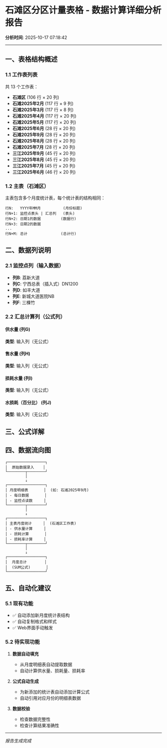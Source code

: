 # 石滩区分区计量表格 - 数据计算详细分析报告

**分析时间**: 2025-10-17 07:18:42

---

## 一、表格结构概述

### 1.1 工作表列表

共 13 个工作表：

- **石滩区** (106 行 × 20 列)
- **石滩2025年2月** (117 行 × 9 列)
- **石滩2025年3月** (117 行 × 8 列)
- **石滩2025年4月** (117 行 × 20 列)
- **石滩2025年5月** (117 行 × 20 列)
- **石滩2025年6月** (28 行 × 20 列)
- **石滩2025年9月** (28 行 × 20 列)
- **石滩2025年8月** (28 行 × 20 列)
- **石滩2025年7月** (28 行 × 20 列)
- **三江2025年9月** (45 行 × 20 列)
- **三江2025年8月** (45 行 × 20 列)
- **三江2025年7月** (45 行 × 20 列)
- **三江2025年6月** (46 行 × 20 列)

### 1.2 主表（石滩区）

主表包含多个月度统计表，每个统计表的结构相同：

```
行N:   YYYY年MM月          (月份标题)
行N+1: 监控点表头 | 汇总列   (表头)
行N+2: 日期1的数据         (数据行)
行N+3: 日期2的数据
...
行N+M: 总计               (总计行)
```

## 二、数据列说明

### 2.1 监控点列（输入数据）

- **列B**: 荔新大道
- **列C**: 宁西总表（插入式）DN1200
- **列D**: 如丰大道
- **列E**: 新城大道医院NB
- **列F**: 三棵竹

### 2.2 汇总计算列（公式列）

#### 供水量 (列G)

**类型**: 输入列（无公式）

#### 售水量 (列H)

**类型**: 输入列（无公式）

#### 损耗水量 (列I)

**类型**: 输入列（无公式）

#### 水损耗（百分比） (列J)

**类型**: 输入列（无公式）

## 三、公式详解

## 四、数据流向图

```
┌─────────────────┐
│  原始数据录入    │
└────────┬────────┘
         │
         ↓
┌─────────────────┐
│ 月度明细表       │  (如: 石滩2025年9月)
│ - 每日数据       │
│ - 监控点读数     │
└────────┬────────┘
         │
         ↓
┌─────────────────┐
│ 主表月度统计     │  (石滩区工作表)
│ - 供水量计算     │
│ - 损耗计算       │
│ - 损耗率计算     │
└────────┬────────┘
         │
         ↓
┌─────────────────┐
│  月度总计        │
│  (SUM公式)       │
└─────────────────┘
```

## 五、自动化建议

### 5.1 现有功能

- ✅ 自动添加新月度统计表结构
- ✅ 自动复制格式和样式
- ✅ Web界面手动触发

### 5.2 待实现功能

1. **数据自动填充**
   - 从月度明细表自动提取数据
   - 自动计算供水量、损耗量、损耗率

2. **公式自动生成**
   - 为新添加的统计表自动添加计算公式
   - 自动引用对应月份的明细表数据

3. **数据校验**
   - 检查数据完整性
   - 检查计算结果准确性

---

*报告生成完成*
